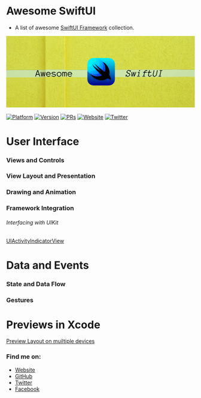 # Awesome SwiftUI

- A list of awesome [SwiftUI Framework](https://developer.apple.com/documentation/swiftui) collection. 

![Awesome SwiftUI](assets/banner.png)

[![Platform](https://img.shields.io/badge/platform-iOS%20%7C%20macOS%20%7C%20watchOS%20%7C%20tvOS-red.svg)](https://developer.apple.com/xcode/swiftui/)
[![Version](http://img.shields.io/badge/version-2.0-green.svg?style=flat)](https://github.com/CodePassion-dev/awesome-swiftui)
[![PRs](https://img.shields.io/badge/PRs-welcome-teal.svg)](https://github.com/CodePassion-dev/awesome-swiftui/pulls)
[![Website](https://img.shields.io/badge/Website-codepassion.dev-yellow.svg)](https://codepassion.dev)
[![Twitter](https://img.shields.io/badge/twitter-@duonghominhhuy-blue.svg?style=flat)](http://twitter.com/duonghominhhuy)

# User Interface

### Views and Controls

### View Layout and Presentation

### Drawing and Animation

### Framework Integration

###### Interfacing with UIKit

[UIActivityIndicatorView](https://github.com/CodePassion-dev/awesome-swiftui/blob/master/user-interface/framework-integration/interfacing-with-uikit/UIActivityIndicatorView.swift)

# Data and Events

### State and Data Flow

### Gestures

# Previews in Xcode

[Preview Layout on muiltiple devices](https://github.com/CodePassion-dev/awesome-swiftui/blob/master/previews-in-xcode/preview-layout-on-muiltiple-devices.swift)

### Find me on:

- [Website](https://codepassion.dev)
- [GitHub](https://github.com/duonghominhhuy)
- [Twitter](https://twitter.com/duonghominhhuy)
- [Facebook](https://www.facebook.com/codepassion.dev)


